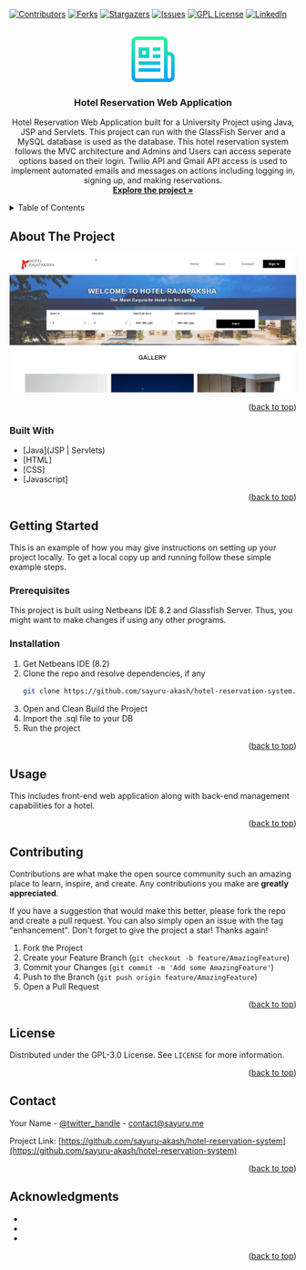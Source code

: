 <div id="top"></div>

[![Contributors][contributors-shield]][contributors-url]
[![Forks][forks-shield]][forks-url]
[![Stargazers][stars-shield]][stars-url]
[![Issues][issues-shield]][issues-url]
[![GPL License][license-shield]][license-url]
[![LinkedIn][linkedin-shield]][linkedin-url]



<!-- PROJECT LOGO -->
<br />
<div align="center">
  <a href="https://github.com/sayuru-akash/hotel-reservation-system">
    <img src="images/logo.png" alt="Logo" width="80" height="80">
  </a>

<h3 align="center">Hotel Reservation Web Application</h3>

  <p align="center">
    Hotel Reservation Web Application built for a University Project using Java, JSP and Servlets. This project can run with the GlassFish Server and a MySQL database is used as the database. This hotel reservation system follows the MVC architecture and Admins and Users can access seperate options based on their login. Twilio API and Gmail API access is used to implement automated emails and messages on actions including logging in, signing up, and making reservations.
    <br />
    <a href="https://github.com/sayuru-akash/hotel-reservation-system"><strong>Explore the project »</strong></a>
    <br />
  </p>
</div>



<!-- TABLE OF CONTENTS -->
<details>
  <summary>Table of Contents</summary>
  <ol>
    <li>
      <a href="#about-the-project">About The Project</a>
      <ul>
        <li><a href="#built-with">Built With</a></li>
      </ul>
    </li>
    <li>
      <a href="#getting-started">Getting Started</a>
      <ul>
        <li><a href="#prerequisites">Prerequisites</a></li>
        <li><a href="#installation">Installation</a></li>
      </ul>
    </li>
    <li><a href="#usage">Usage</a></li>
    <li><a href="#contributing">Contributing</a></li>
    <li><a href="#license">License</a></li>
    <li><a href="#contact">Contact</a></li>
    <li><a href="#acknowledgments">Acknowledgments</a></li>
  </ol>
</details>



<!-- ABOUT THE PROJECT -->
## About The Project

[![Product Name Screen Shot][product-screenshot]](https://github.com/sayuru-akash/hotel-reservation-system)

<p align="right">(<a href="#top">back to top</a>)</p>



### Built With

* [Java](JSP | Servlets)
* [HTML]
* [CSS]
* [Javascript]

<p align="right">(<a href="#top">back to top</a>)</p>



<!-- GETTING STARTED -->
## Getting Started

This is an example of how you may give instructions on setting up your project locally.
To get a local copy up and running follow these simple example steps.

### Prerequisites

This project is built using Netbeans IDE 8.2 and Glassfish Server. Thus, you might want to make changes if using any other programs.

### Installation

1. Get Netbeans IDE (8.2)
2. Clone the repo and resolve dependencies, if any
   ```sh
   git clone https://github.com/sayuru-akash/hotel-reservation-system.git
   ```
3. Open and Clean Build the Project
4. Import the .sql file to your DB
5. Run the project


<p align="right">(<a href="#top">back to top</a>)</p>



<!-- USAGE EXAMPLES -->
## Usage

This includes front-end web application along with back-end management capabilities for a hotel.

<p align="right">(<a href="#top">back to top</a>)</p>




<!-- CONTRIBUTING -->
## Contributing

Contributions are what make the open source community such an amazing place to learn, inspire, and create. Any contributions you make are **greatly appreciated**.

If you have a suggestion that would make this better, please fork the repo and create a pull request. You can also simply open an issue with the tag "enhancement".
Don't forget to give the project a star! Thanks again!

1. Fork the Project
2. Create your Feature Branch (`git checkout -b feature/AmazingFeature`)
3. Commit your Changes (`git commit -m 'Add some AmazingFeature'`)
4. Push to the Branch (`git push origin feature/AmazingFeature`)
5. Open a Pull Request

<p align="right">(<a href="#top">back to top</a>)</p>



<!-- LICENSE -->
## License

Distributed under the GPL-3.0 License. See `LICENSE` for more information.

<p align="right">(<a href="#top">back to top</a>)</p>



<!-- CONTACT -->
## Contact

Your Name - [@twitter_handle](https://twitter.com/sayuru_akash) - contact@sayuru.me

Project Link: [https://github.com/sayuru-akash/hotel-reservation-system](https://github.com/sayuru-akash/hotel-reservation-system)

<p align="right">(<a href="#top">back to top</a>)</p>



<!-- ACKNOWLEDGMENTS -->
## Acknowledgments

* []()
* []()
* []()

<p align="right">(<a href="#top">back to top</a>)</p>



<!-- MARKDOWN LINKS & IMAGES -->
<!-- https://www.markdownguide.org/basic-syntax/#reference-style-links -->
[contributors-shield]: https://img.shields.io/github/contributors/sayuru-akash/hotel-reservation-system.svg?style=for-the-badge
[contributors-url]: https://github.com/sayuru-akash/hotel-reservation-system/graphs/contributors
[forks-shield]: https://img.shields.io/github/forks/sayuru-akash/hotel-reservation-system.svg?style=for-the-badge
[forks-url]: https://github.com/sayuru-akash/hotel-reservation-system/network/members
[stars-shield]: https://img.shields.io/github/stars/sayuru-akash/hotel-reservation-system.svg?style=for-the-badge
[stars-url]: https://github.com/sayuru-akash/hotel-reservation-system/stargazers
[issues-shield]: https://img.shields.io/github/issues/sayuru-akash/hotel-reservation-system.svg?style=for-the-badge
[issues-url]: https://github.com/sayuru-akash/hotel-reservation-system/issues
[license-shield]: https://img.shields.io/github/license/sayuru-akash/hotel-reservation-system.svg?style=for-the-badge
[license-url]: https://github.com/sayuru-akash/hotel-reservation-system/blob/master/LICENSE
[linkedin-shield]: https://img.shields.io/badge/-LinkedIn-black.svg?style=for-the-badge&logo=linkedin&colorB=555
[linkedin-url]: https://linkedin.com/in/sayuru_akash
[product-screenshot]: images/screenshot.png
